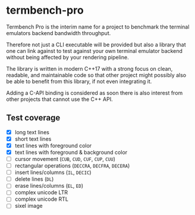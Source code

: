 # termbench-pro

Termbench Pro is the interim name for a project to benchmark
the terminal emulators backend bandwidth throughput.

Therefore not just a CLI executable will be provided but also a library
that one can link against to test against your own terminal emulator backend
without being affected by your rendering pipeline.

The library is written in modern C++17 with a strong focus on clean, readable,
and maintainable code so that other project might possibly also be able to
benefit from this library, if not even integrating it.

Adding a C-API binding is considered as soon there is also interest
from other projects that cannot use the C++ API.

## Test coverage

- [x] long text lines
- [x] short text lines
- [x] text lines with foreground color
- [x] text lines with foreground & background color
- [ ] cursor movement (`CUB`, `CUD`, `CUF`, `CUP`, `CUU`)
- [ ] rectangular operations (`DECCRA`, `DECFRA`, `DECERA`)
- [ ] insert lines/columns (`IL`, `DECIC`)
- [ ] delete lines (`DL`)
- [ ] erase lines/columns (`EL`, `ED`)
- [ ] complex unicode LTR
- [ ] complex unicode RTL
- [ ] sixel image
